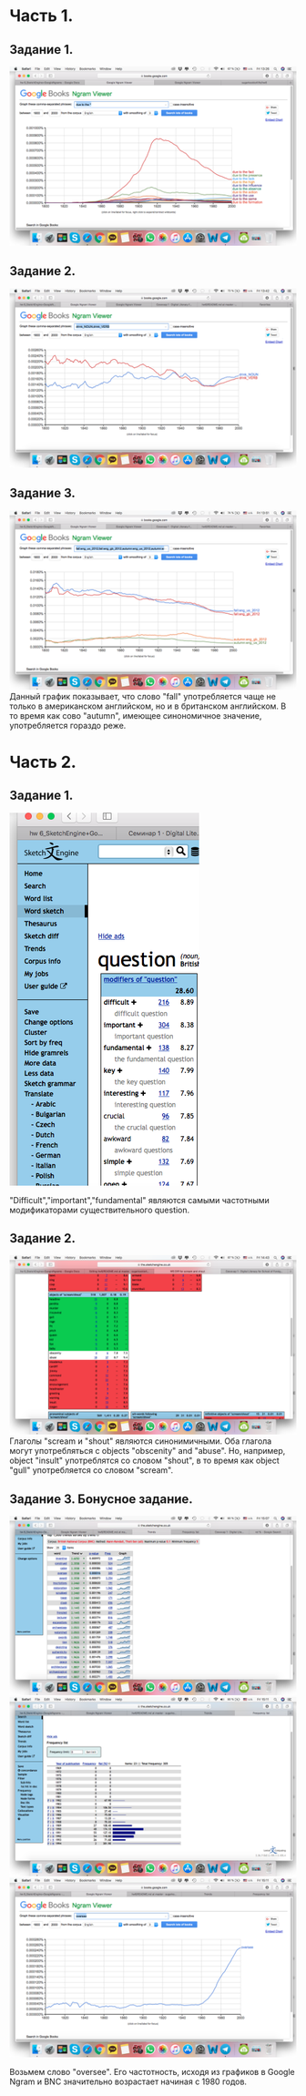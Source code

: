 # Часть 1.
## Задание 1.
![](https://github.com/sugarkookie4life/hw6/blob/master/Screen%20Shot%202018-04-06%20at%2013.26.56.png)
## Задание 2.
![](https://github.com/sugarkookie4life/hw6/blob/master/Screen%20Shot%202018-04-06%20at%2013.42.49.png)
## Задание 3.
![](https://github.com/sugarkookie4life/hw6/blob/master/Screen%20Shot%202018-04-06%20at%2013.51.53.png)
Данный график показывает, что слово "fall" употребляется чаще не только в американском английском, но и в британском английском. В то время как сово "autumn", имеющее синономичное значение, употребляется гораздо реже. 
# Часть 2.
## Задание 1.
![](https://github.com/sugarkookie4life/hw6/blob/master/Screen%20Shot%202018-04-06%20at%2014.21.22.png)

"Difficult","important","fundamental" являются самыми частотными модификаторами существительного question. 
## Задание 2.
![](https://github.com/sugarkookie4life/hw6/blob/master/Screen%20Shot%202018-04-06%20at%2014.43.26.png)
Глаголы "scream и "shout" являются синонимичными. Оба глагола могут употребляться с objects "obscenity" and "abuse". Но, например, object "insult" употреблятся со словом "shout", в то время как object "gull" употребляется со словом "scream". 
## Задание 3. Бонусное задание.
![](https://github.com/sugarkookie4life/hw6/blob/master/Screen%20Shot%202018-04-06%20at%2015.07.38.png)
![](https://github.com/sugarkookie4life/hw6/blob/master/Screen%20Shot%202018-04-06%20at%2015.11.04.png)
![](https://github.com/sugarkookie4life/hw6/blob/master/Screen%20Shot%202018-04-06%20at%2015.11.08.png)

Возьмем слово "oversee". Его частотность, исходя из графиков в Google Ngram и BNC значительно возрастает начиная с 1980 годов. 
